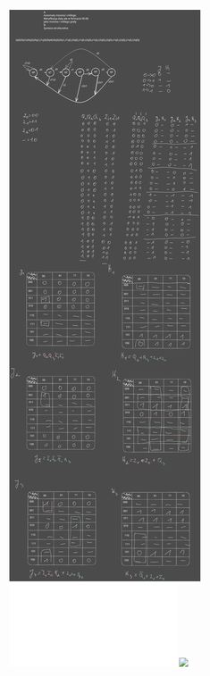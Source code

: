 ![](/Notatki/Semestr%203/Logika%20układów%20cyfrowych/Labolatoria/Labolatoria%204/Drawing%202023-11-19%2015.25.07.excalidraw.svg)
![](Notatki/Semestr%203/Logika%20układów%20cyfrowych/Labolatoria/Labolatoria%204/autoamt.xml)
![](Notatki/Semestr%203/Logika%20układów%20cyfrowych/Labolatoria/Labolatoria%204/automat.circ)